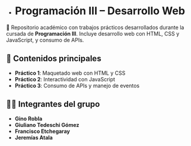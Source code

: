 - # Programación III – Desarrollo Web

📘 Repositorio académico con trabajos prácticos desarrollados durante la cursada de **Programación III**. Incluye desarrollo web con HTML, CSS y JavaScript, y consumo de APIs.

## 🧠 Contenidos principales
- **Práctico 1**: Maquetado web con HTML y CSS
- **Práctico 2**: Interactividad con JavaScript
- **Práctico 3**: Consumo de APIs y manejo de eventos

## 👨‍💻 Integrantes del grupo
- **Gino Robla**
- **Giuliano Tedeschi Gómez**
- **Francisco Etchegaray**
- **Jeremías Atala**

